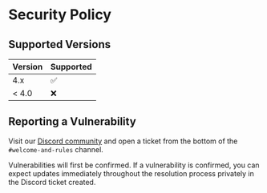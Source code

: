# Security Policy

## Supported Versions

| Version | Supported          |
| ------- | ------------------ |
| 4.x     | :white_check_mark: |
| < 4.0   | :x:                |

## Reporting a Vulnerability

Visit our [Discord community](https://discord.gg/yccMweYPN8) and open a ticket from the bottom of the `#welcome-and-rules` channel.

Vulnerabilities will first be confirmed. If a vulnerability is confirmed, you can expect updates immediately throughout the resolution process privately in the Discord ticket created.
